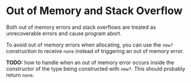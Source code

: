 # Out of Memory and Stack Overflow

Both out of memory errors and stack overflows are treated as unrecoverable errors and cause program
abort.

To avoid out of memory errors when allocating, you can use the `new?` construction to receive `none`
instead of triggering an out of memory error.

**TODO:** how to handle when an out of memory error occurs inside the constructor of the type being
constructed with `new?`. This should probably return `none`.

